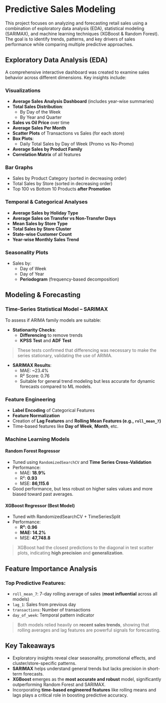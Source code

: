 # Predictive Sales Modeling
This project focuses on analyzing and forecasting retail sales using a combination of exploratory data analysis (EDA), statistical modeling (SARIMAX), and machine learning techniques (XGBoost & Random Forest). 
The goal is to identify trends, patterns, and key drivers of sales performance while comparing multiple predictive approaches.
## Exploratory Data Analysis (EDA)
A comprehensive interactive dashboard was created to examine sales behavior across different dimensions. Key insights include:
### Visualizations
- **Average Sales Analysis Dashboard** (includes year-wise summaries)
- **Total Sales Distribution**:
  - By Day of the Week
  - By Year and Quarter
- **Sales vs Oil Price** over time
- **Average Sales Per Month**
- **Scatter Plots** of Transactions vs Sales (for each store)
- **Box Plots**:
  - Daily Total Sales by Day of Week (Promo vs No-Promo)
- **Average Sales by Product Family**
- **Correlation Matrix** of all features
### Bar Graphs
- Sales by Product Category (sorted in decreasing order)
- Total Sales by Store (sorted in decreasing order)
- Top 100 vs Bottom 10 Products **after Promotion**
### Temporal & Categorical Analyses
- **Average Sales by Holiday Type**
- **Average Sales on Transfer vs Non-Transfer Days**
- **Mean Sales by Store Type**
- **Total Sales by Store Cluster**
- **State-wise Customer Count**
- **Year-wise Monthly Sales Trend**
### Seasonality Plots
- Sales by:
  - Day of Week
  - Day of Year
  - **Periodogram** (frequency-based decomposition)
## Modeling & Forecasting
### Time-Series Statistical Model – SARIMAX
To assess if ARIMA family models are suitable:
- **Stationarity Checks**:
  - **Differencing** to remove trends
  - **KPSS Test** and **ADF Test**
> These tests confirmed that differencing was necessary to make the series stationary, validating the use of ARIMA.
- **SARIMAX Results**:
  - MAE: ~23.4%
  - R² Score: 0.76
  - Suitable for general trend modeling but less accurate for dynamic forecasts compared to ML models.
### Feature Engineering
- **Label Encoding** of Categorical Features
- **Feature Normalization**
- Creation of **Lag Features** and **Rolling Mean Features (e.g., `roll_mean_7`)**
- Time-based features like **Day of Week**, **Month**, etc.
### Machine Learning Models
#### Random Forest Regressor
- Tuned using `RandomizedSearchCV` and **Time Series Cross-Validation**
- Performance:
  - MAE: **18.9%**
  - R²: **0.93**
  - MSE: **86,115.6**
- Good performance, but less robust on higher sales values and more biased toward past averages.
#### XGBoost Regressor (**Best Model**)  
- Tuned with RandomizedSearchCV + TimeSeriesSplit
- Performance:
  - **R²: 0.96**
  - **MAE: 14.2%**
  - MSE: **47,748.8**
> XGBoost had the closest predictions to the diagonal in test scatter plots, indicating **high precision** and **generalization**.
## Feature Importance Analysis
### Top Predictive Features:
- `roll_mean_7`: 7-day rolling average of sales (**most influential** across all models)
- `lag_1`: Sales from previous day
- `transactions`: Number of transactions
- `day_of_week`: Temporal pattern indicator
> Both models relied heavily on **recent sales trends**, showing that rolling averages and lag features are powerful signals for forecasting.
## Key Takeaways
- Exploratory insights reveal clear seasonality, promotional effects, and cluster/store-specific patterns.
- **SARIMAX** helps understand general trends but lacks precision in short-term forecasts.
- **XGBoost** emerges as the **most accurate and robust** model, significantly outperforming Random Forest and SARIMAX.
- Incorporating **time-based engineered features** like rolling means and lags plays a critical role in boosting predictive accuracy.
